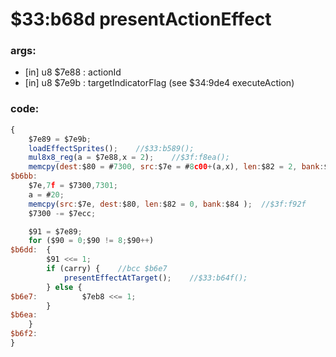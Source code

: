 ﻿
# $33:b68d presentActionEffect

### args:
+	[in] u8 $7e88 : actionId
+	[in] u8 $7e9b : targetIndicatorFlag (see $34:9de4 executeAction)

### code:
```js
{
	$7e89 = $7e9b;
	loadEffectSprites();	//$33:b589();
	mul8x8_reg(a = $7e88,x = 2);	//$3f:f8ea();
	memcpy(dest:$80 = #7300, src:$7e = #8c00+(a,x), len:$82 = 2, bank:$84 = 3);	//3f:f92f
$b6bb:
	$7e,7f = $7300,7301;
	a = #20;
	memcpy(src:$7e, dest:$80, len:$82 = 0, bank:$84 );	//$3f:f92f
	$7300 -= $7ecc;

	$91 = $7e89;
	for ($90 = 0;$90 != 8;$90++)
$b6dd:	{
		$91 <<= 1;
		if (carry) {	//bcc $b6e7
			presentEffectAtTarget();	//$33:b64f();
		} else {
$b6e7:			$7eb8 <<= 1;
		}
$b6ea:
	}
$b6f2:
}
```


